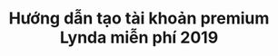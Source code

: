 ---
title: Hướng dẫn tạo tài khoản premium Lynda miễn phí 2019
redirect_to: 'https://simplereads.online/blog/huong-dan-tao-tai-khoan-premium-lynda-mien-phi-2019'
---